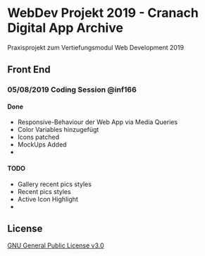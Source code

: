 # WebDev Projekt 2019 - Cranach Digital App Archive
Praxisprojekt zum Vertiefungsmodul Web Development 2019

## Front End
### 05/08/2019 Coding Session @inf166
#### Done
* Responsive-Behaviour der Web App via Media Queries
* Color Variables hinzugefügt
* Icons patched
* MockUps Added
* 
#### TODO
* Gallery recent pics styles
* Recent pics styles
* Active Icon Highlight
* 
## License
[GNU General Public License v3.0](https://github.com/Inf166/WDSS19-Praxisarbeit/blob/master/LICENSE)